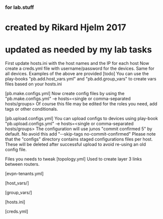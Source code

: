 ### for lab.stuff
# created by Rikard Hjelm 2017
# updated as needed by my lab tasks


First update hosts.ini with the host names and the IP for each host
Now create a creds.yml file with username/password for the devices. Same for all devices.
Examples of the above are provided
[todo] You can use the play-books "pb.add.host_vars.yml" and "pb.add.group_vars" to create vars files based on your hosts.ini

[pb.make.configs.yml]
Now create config files by using the "pb.make.configs.yml" -e hosts=<single or comma-separated hosts/groups>
 Of course this file may be edited for the roles you need, add tags or other conditionals.

[pb.upload.configs.yml]
You can upload configs to devices using play-book "pb.upload.configs.yml" -e hosts=<single or comma-separated hosts/groups>
The configuration will use junos "commit confirmed 5" by default. No avoid this add "--skip-tags no-commit-confirmed"
Please note that the "configs" directory contains staged configurations files per host. These will be deleted after successful upload to avoid re-using an old config file.


Files you needs to tweak
[topology.yml]
Used to create layer 3 links between routers.

[evpn-tenants.yml]

[host_vars/]

[group_vars/]

[hosts.ini]

[creds.yml]
